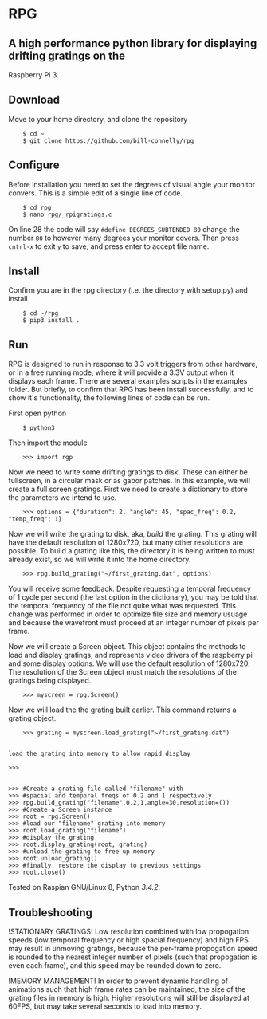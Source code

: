 # RPG
## A high performance python library for displaying drifting gratings on the
Raspberry Pi 3.

## Download
Move to your home directory, and clone the repository

```
    $ cd ~
    $ git clone https://github.com/bill-connelly/rpg
```
    
## Configure
Before installation you need to set the degrees of visual angle your monitor convers. This is a simple edit of a single line of code.

```
    $ cd rpg
    $ nano rpg/_rpigratings.c
```
        
On line 28 the code will say `#define DEGREES_SUBTENDED 80` change the number `80` to however many degrees your monitor covers. Then press `cntrl-x` to exit `y` to save, and press enter to accept file name.

## Install

Confirm you are in the rpg directory (i.e. the directory with setup.py) and install
```
    $ cd ~/rpg
    $ pip3 install .
```
## Run

RPG is designed to run in response to 3.3 volt triggers from other hardware, or in a free running mode, where it will provide a 3.3V output when it displays each frame. There are several examples scripts in the examples folder. But briefly, to confirm that RPG has been install successfully, and to show it's functionality, the following lines of code can be run. 

First open python

```
    $ python3
```
Then import the module
```    
    >>> import rgp
```
Now we need to write some drifting gratings to disk. These can either be fullscreen, in a circular mask or as gabor patches. In this example, we will create a full screen gratings. First we need to create a dictionary to store the parameters we intend to use.
```
    >>> options = {"duration": 2, "angle": 45, "spac_freq": 0.2, "temp_freq": 1}
```

Now we will write the grating to disk, aka, *build* the grating. This grating will have the default resolution of 1280x720, but many other resolutions are possible. To build a grating like this, the directory it is being written to must already exist, so we will write it into the home directory.
```
    >>> rpg.build_grating("~/first_grating.dat", options)
```
You will receive some feedback. Despite requesting a temporal frequency of 1 cycle per second (the last option in the dictionary), you may be told that the temporal frequency of the file not quite what was requested. This change was performed in order to optimize file size and memory usuage and because the wavefront must proceed at an integer number of pixels per frame.

Now we will create a Screen object. This object contains the methods to load and display gratings, and represents video drivers of the raspberry pi and some display options. We will use the default resolution of 1280x720. The resolution of the Screen object must match the resolutions of the gratings being displayed.
```
    >>> myscreen = rpg.Screen()
```
Now we will load the the grating built earlier. This command returns a grating object.
```
    >>> grating = myscreen.load_grating("~/first_grating.dat")    


load the grating into memory to allow rapid display
```
    >>> 
  

    >>> #Create a grating file called "filename" with
    >>> #spacial and temporal freqs of 0.2 and 1 respectively
    >>> rpg.build_grating("filename",0.2,1,angle=30,resolution=())
    >>> #Create a Screen instance
    >>> root = rpg.Screen()
    >>> #load our "filename" grating into memory
    >>> root.load_grating("filename")
    >>> #display the grating
    >>> root.display_grating(root, grating)
    >>> #unload the grating to free up memory
    >>> root.unload_grating()
    >>> #finally, restore the display to previous settings
    >>> root.close()



Tested on Raspian GNU/Linux 8, Python *3.4.2*.

## Troubleshooting

!STATIONARY GRATINGS!
    Low resolution combined with low propogation speeds (low temporal frequency or
    high spacial frequency) and high FPS may result in unmoving gratings, because the
    per-frame propogation speed is rounded to the nearest integer number of pixels
    (such that propogation is even each frame), and this speed may be rounded down to zero.

 !MEMORY MANAGEMENT!
    In order to prevent dynamic handling of animations such that high frame rates
    can be maintained, the size of the grating files in memory is high. Higher resolutions
    will still be displayed at 60FPS, but may take several seconds to load into memory.
